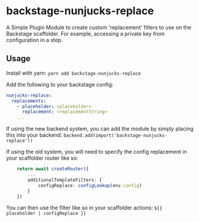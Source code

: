 # backstage-nunjucks-replace

A Simple Plugin Module to create custom 'replacement' filters to use on the Backstage scaffolder. For example, accessing a private key from configuration in a step.

## Usage

Install with yarn:
`yarn add backstage-nunjucks-replace`

Add the following to your backstage config:

```yaml
nunjucks-replace:
  replacements:
    - placeholder: <placeholder>
      replacement: <replacementString>
    ...
```

If using the new backend system, you can add the module by simply placing this into your backend:
`backend.add(import('backstage-nunjucks-replace'))`

If using the old system, you will need to specify the config replacement in your scaffolder router like so:

```ts
    return await createRouter({
        ...
        additionalTemplateFilters: {
            configReplace: configLookup(env.config)
        }
    })
```

You can then use the filter like so in your scaffolder actions:
`${{ placeholder | configReplace }}`

